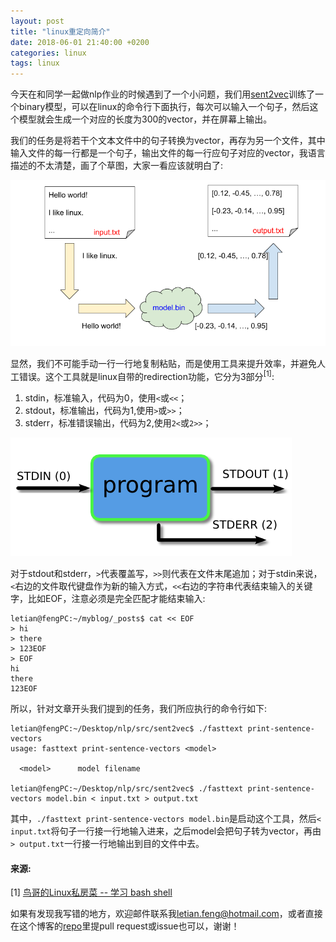 ```yaml
---
layout: post
title: "linux重定向简介"
date: 2018-06-01 21:40:00 +0200
categories: linux
tags: linux
---
```


今天在和同学一起做nlp作业的时候遇到了一个小问题，我们用[sent2vec](https://github.com/epfml/sent2vec)训练了一个binary模型，可以在linux的命令行下面执行，每次可以输入一个句子，然后这个模型就会生成一个对应的长度为300的vector，并在屏幕上输出。

我们的任务是将若干个文本文件中的句子转换为vector，再存为另一个文件，其中输入文件的每一行都是一个句子，输出文件的每一行应句子对应的vector，我语言描述的不太清楚，画了个草图，大家一看应该就明白了:

![sent2vec](https://raw.githubusercontent.com/LetianFeng/letianfeng.github.io/master/images/linux_redirection_1.png)

显然，我们不可能手动一行一行地复制粘贴，而是使用工具来提升效率，并避免人工错误。这个工具就是linux自带的redirection功能，它分为3部分<sup>[1]</sup>:

1. stdin，标准输入，代码为0，使用`<`或`<<`；
2. stdout，标准输出，代码为1,使用`>`或`>>`；
3. stderr，标准错误输出，代码为2,使用`2<`或`2>>`；

![linux redirection](https://raw.githubusercontent.com/LetianFeng/letianfeng.github.io/master/images/linux_redirection_2.png)

对于stdout和stderr，`>`代表覆盖写，`>>`则代表在文件末尾追加；对于stdin来说，`<`右边的文件取代键盘作为新的输入方式，`<<`右边的字符串代表结束输入的关键字，比如EOF，注意必须是完全匹配才能结束输入:

```
letian@fengPC:~/myblog/_posts$ cat << EOF
> hi
> there
> 123EOF
> EOF
hi
there
123EOF
```

所以，针对文章开头我们提到的任务，我们所应执行的命令行如下:

```
letian@fengPC:~/Desktop/nlp/src/sent2vec$ ./fasttext print-sentence-vectors
usage: fasttext print-sentence-vectors <model>

  <model>      model filename

letian@fengPC:~/Desktop/nlp/src/sent2vec$ ./fasttext print-sentence-vectors model.bin < input.txt > output.txt
```

其中，`./fasttext print-sentence-vectors model.bin`是启动这个工具，然后`< input.txt`将句子一行接一行地输入进来，之后model会把句子转为vector，再由`> output.txt`一行接一行地输出到目的文件中去。


#### **来源:**

[1] [鸟哥的Linux私房菜 -- 学习 bash shell](http://cn.linux.vbird.org/linux_basic/0320bash_5.php)

如果有发现我写错的地方，欢迎邮件联系我<letian.feng@hotmail.com>，或者直接在这个博客的[repo](https://github.com/LetianFeng/letianfeng.github.io)里提pull request或issue也可以，谢谢！
